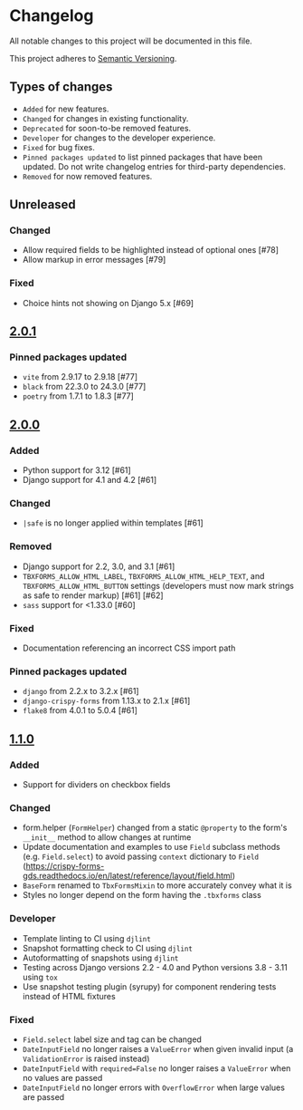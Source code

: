 # Changelog

All notable changes to this project will be documented in this file.

This project adheres to [Semantic Versioning](https://semver.org/spec/v2.0.0.html).

## Types of changes

-   `Added` for new features.
-   `Changed` for changes in existing functionality.
-   `Deprecated` for soon-to-be removed features.
-   `Developer` for changes to the developer experience.
-   `Fixed` for bug fixes.
-   `Pinned packages updated` to list pinned packages that have been updated. Do not write changelog entries for third-party dependencies.
-   `Removed` for now removed features.

## Unreleased

### Changed

-   Allow required fields to be highlighted instead of optional ones [#78]
-   Allow markup in error messages [#79]

### Fixed

-   Choice hints not showing on Django 5.x [#69]

## [2.0.1](https://github.com/torchbox/tbxforms/releases/tag/v2.0.1)

### Pinned packages updated

-   `vite` from 2.9.17 to 2.9.18 [#77]
-   `black` from 22.3.0 to 24.3.0 [#77]
-   `poetry` from 1.7.1 to 1.8.3 [#77]

## [2.0.0](https://github.com/torchbox/tbxforms/releases/tag/v2.0.0)

### Added

-   Python support for 3.12 [#61]
-   Django support for 4.1 and 4.2 [#61]

### Changed

-   `|safe` is no longer applied within templates [#61]

### Removed

-   Django support for 2.2, 3.0, and 3.1 [#61]
-   `TBXFORMS_ALLOW_HTML_LABEL`, `TBXFORMS_ALLOW_HTML_HELP_TEXT`, and `TBXFORMS_ALLOW_HTML_BUTTON` settings (developers must now mark strings as safe to render markup) [#61] [#62]
-   `sass` support for <1.33.0 [#60]

### Fixed

-   Documentation referencing an incorrect CSS import path

### Pinned packages updated

-   `django` from 2.2.x to 3.2.x [#61]
-   `django-crispy-forms` from 1.13.x to 2.1.x [#61]
-   `flake8` from 4.0.1 to 5.0.4 [#61]

## [1.1.0](https://github.com/torchbox/tbxforms/releases/tag/v1.1.0)

### Added

-   Support for dividers on checkbox fields

### Changed

-   form.helper (`FormHelper`) changed from a static `@property` to the form's `__init__` method to allow changes at runtime
-   Update documentation and examples to use `Field` subclass methods (e.g. `Field.select`) to avoid passing `context` dictionary to `Field` (https://crispy-forms-gds.readthedocs.io/en/latest/reference/layout/field.html)
-   `BaseForm` renamed to `TbxFormsMixin` to more accurately convey what it is
-   Styles no longer depend on the form having the `.tbxforms` class

### Developer

-   Template linting to CI using `djlint`
-   Snapshot formatting check to CI using `djlint`
-   Autoformatting of snapshots using `djlint`
-   Testing across Django versions 2.2 - 4.0 and Python versions 3.8 - 3.11 using `tox`
-   Use snapshot testing plugin (syrupy) for component rendering tests instead of HTML fixtures

### Fixed

-   `Field.select` label size and tag can be changed
-   `DateInputField` no longer raises a `ValueError` when given invalid input (a `ValidationError` is raised instead)
-   `DateInputField` with `required=False` no longer raises a `ValueError` when no values are passed
-   `DateInputField` no longer errors with `OverflowError` when large values are passed
